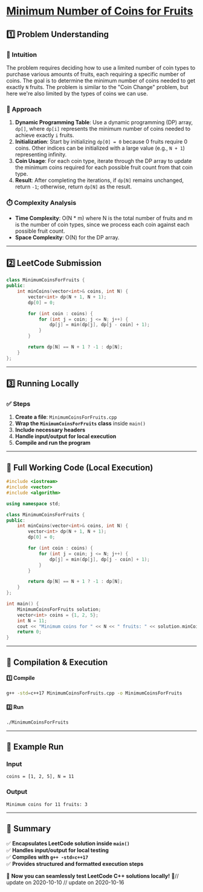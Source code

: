 # **[Minimum Number of Coins for Fruits](https://leetcode.com/problems/minimum-number-of-coins-for-fruits/description/)**  

## **1️⃣ Problem Understanding**  
### **📌 Intuition**  
The problem requires deciding how to use a limited number of coin types to purchase various amounts of fruits, each requiring a specific number of coins. The goal is to determine the minimum number of coins needed to get exactly `N` fruits. The problem is similar to the "Coin Change" problem, but here we're also limited by the types of coins we can use.  

### **🚀 Approach**  
1. **Dynamic Programming Table**: Use a dynamic programming (DP) array, `dp[]`, where `dp[i]` represents the minimum number of coins needed to achieve exactly `i` fruits.
2. **Initialization**: Start by initializing `dp[0] = 0` because 0 fruits require 0 coins. Other indices can be initialized with a large value (e.g., `N + 1`) representing infinity.
3. **Coin Usage**: For each coin type, iterate through the DP array to update the minimum coins required for each possible fruit count from that coin type.
4. **Result**: After completing the iterations, if `dp[N]` remains unchanged, return `-1`; otherwise, return `dp[N]` as the result.

### **⏱️ Complexity Analysis**  
- **Time Complexity**: O(N * m) where N is the total number of fruits and m is the number of coin types, since we process each coin against each possible fruit count.
- **Space Complexity**: O(N) for the DP array.

---  

## **2️⃣ LeetCode Submission**  
```cpp
class MinimumCoinsForFruits {
public:
    int minCoins(vector<int>& coins, int N) {
        vector<int> dp(N + 1, N + 1);
        dp[0] = 0;

        for (int coin : coins) {
            for (int j = coin; j <= N; j++) {
                dp[j] = min(dp[j], dp[j - coin] + 1);
            }
        }

        return dp[N] == N + 1 ? -1 : dp[N];
    }
};  
```  

---  

## **3️⃣ Running Locally**  
### **✅ Steps**  
1. **Create a file**: `MinimumCoinsForFruits.cpp`  
2. **Wrap the `MinimumCoinsForFruits` class** inside `main()`  
3. **Include necessary headers**  
4. **Handle input/output for local execution**  
5. **Compile and run the program**  

---  

## **📝 Full Working Code (Local Execution)**  
```cpp
#include <iostream>
#include <vector>
#include <algorithm>

using namespace std;

class MinimumCoinsForFruits {
public:
    int minCoins(vector<int>& coins, int N) {
        vector<int> dp(N + 1, N + 1);
        dp[0] = 0;

        for (int coin : coins) {
            for (int j = coin; j <= N; j++) {
                dp[j] = min(dp[j], dp[j - coin] + 1);
            }
        }

        return dp[N] == N + 1 ? -1 : dp[N];
    }
};

int main() {
    MinimumCoinsForFruits solution;
    vector<int> coins = {1, 2, 5};
    int N = 11;
    cout << "Minimum coins for " << N << " fruits: " << solution.minCoins(coins, N) << endl; // Expected output: 3
    return 0;
}  
```  

---  

## **🔧 Compilation & Execution**  
#### **1️⃣ Compile**  
```bash
g++ -std=c++17 MinimumCoinsForFruits.cpp -o MinimumCoinsForFruits
```  

#### **2️⃣ Run**  
```bash
./MinimumCoinsForFruits
```  

---  

## **🎯 Example Run**  
### **Input**  
```
coins = [1, 2, 5], N = 11
```  
### **Output**  
```
Minimum coins for 11 fruits: 3
```  

---  

## **📌 Summary**  
✅ **Encapsulates LeetCode solution inside `main()`**  
✅ **Handles input/output for local testing**  
✅ **Compiles with `g++ -std=c++17`**  
✅ **Provides structured and formatted execution steps**  

🚀 **Now you can seamlessly test LeetCode C++ solutions locally!** 🚀// update on 2020-10-10
// update on 2020-10-16
